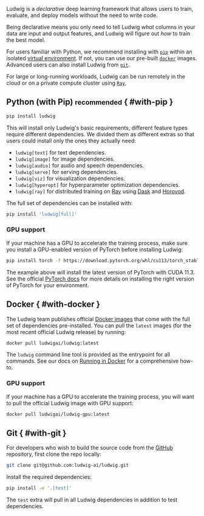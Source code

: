Ludwig is a *declarative* deep learning framework that allows users to train, evaluate, and deploy models without
the need to write code.

Being declarative means you only need to tell Ludwig *what* columns in your data are input
and output features, and Ludwig will figure out *how* to train the best model.

For users familiar with Python, we recommend installing with [`pip`][pip] within an isolated
[virtual environment](venv). If not, you can use our
pre-built [`docker`][docker] images. Advanced users can also install Ludwig from [`git`][git].

For large or long-running workloads, Ludwig can be run remotely in the cloud or on a private compute cluster using [`Ray`][ray].

  [pip]: #with-pip
  [venv]: https://docs.python-guide.org/dev/virtualenvs/
  [docker]: #with-docker
  [git]: #with-git
  [ray]: /getting_started/ray.md

## Python (with Pip) <small>recommended</small> { #with-pip }

``` sh
pip install ludwig
```

This will install only Ludwig's basic requirements, different feature types require different dependencies.
We divided them as different extras so that users could install only the ones they actually need:

- `ludwig[text]` for text dependencies.
- `ludwig[image]` for image dependencies.
- `ludwig[audio]` for audio and speech dependencies.
- `ludwig[serve]` for serving dependencies.
- `ludwig[viz]` for visualization dependencies.
- `ludwig[hyperopt]` for hyperparameter optimization dependencies.
- `ludwig[ray]` for distributed training on [Ray](https://www.ray.io/) using [Dask](https://dask.org/) and [Horovod](https://github.com/horovod/horovod).

 The full set of dependencies can be installed with:

 ``` sh
 pip install 'ludwig[full]'
 ```

### GPU support

If your machine has a GPU to accelerate the training process, make sure you install a GPU-enabled version of PyTorch before installing Ludwig:

``` sh
pip install torch -f https://download.pytorch.org/whl/cu113/torch_stable.html
```

The example above will install the latest version of PyTorch with CUDA 11.3. See the official [PyTorch docs](https://pytorch.org/get-started/locally/) for
more details on installing the right version of PyTorch for your environment.

## Docker { #with-docker }

The Ludwig team publishes official [Docker images](https://hub.docker.com/u/ludwigai) that come with the full set of
dependencies pre-installed. You can pull the `latest` images (for the most recent official Ludwig release) by running:

``` sh
docker pull ludwigai/ludwig:latest
```

The `ludwig` command line tool is provided as the entrypoint for all commands. See our docs on [Running in Docker](/user_guide/docker.md) for
a comprehensive how-to.

### GPU support

If your machine has a GPU to accelerate the training process, you will want to pull the official Ludwig image with GPU support:

``` sh
docker pull ludwigai/ludwig-gpu:latest
```

## Git { #with-git }

For developers who wish to build the source code from the [GitHub](https://github.com/ludwig-ai/ludwig/) repository, first clone the repo locally:

``` sh
git clone git@github.com:ludwig-ai/ludwig.git
```

Install the required dependencies:

``` sh
pip install -e '.[test]'
```

The `test` extra will pull in all Ludwig dependencies in addition to test dependencies.
